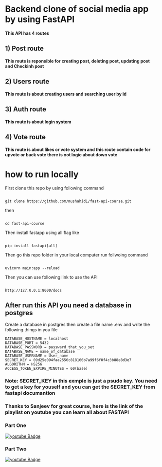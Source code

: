 # Backend clone  of social media app by using FastAPI

#### This API  has 4 routes

## 1) Post route

#### This route is reponsible for creating post, deleting post, updating post and Checkinh post

## 2) Users route

#### This route is about creating users and searching user by id

## 3) Auth route

#### This route is about login system

## 4) Vote route

 #### This route is about likes or vote system and this route contain code for upvote or back vote there is not logic about down vote

# how to run locally
First clone this repo by using following command
````

git clone https://github.com/mushahid1/fast-api-course.git

````
then 
````

cd fast-api-course

````

Then install fastapp using all flag like 

````

pip install fastapi[all]

````

Then go this repo folder in your local computer run follwoing command
````

uvicorn main:app --reload

````

Then you can use following link to use the  API

````

http://127.0.0.1:8000/docs 

````

## After run this API you need a database in postgres 
Create a database in postgres then create a file name .env and write the following things in you file 

````
DATABASE_HOSTNAME = localhost
DATABASE_PORT = 5432
DATABASE_PASSWORD = passward_that_you_set
DATABASE_NAME = name_of_database
DATABASE_USERNAME = User_name
SECRET_KEY = 09d25e094faa2556c818166b7a99f6f0f4c3b88e8d3e7 
ALGORITHM = HS256
ACCESS_TOKEN_EXPIRE_MINUTES = 60(base)

````
### Note: SECRET_KEY in this exmple is just a psudo key. You need to get a key for youself and you can get the SECRET_KEY  from fastapi documantion
 

### Thanks to Sanjeev for great course, here is the link of the playlist on youtube you can learn all about FASTAPI

### Part One 
<div id="badges">
  <a href="https://www.youtube.com/watch?v=Yw4LmMQXXFs&list=PL8VzFQ8k4U1L5QpSapVEzoSfob-4CR8zM">
    <img src="https://freshidea.com/jonah/youtube-api/subscribers-badge.php?label=Subscribers&style=for-the-badge&color=red&labelColor=ce4630" alt="youtube Badge"/>
  </a>  

### Part Two 
<div id="badges">
  <a href="https://www.youtube.com/watch?v=1N0nhahVdqs">
    <img src="https://freshidea.com/jonah/youtube-api/subscribers-badge.php?label=Subscribers&style=for-the-badge&color=red&labelColor=ce4630" alt="youtube Badge"/>
  </a>  